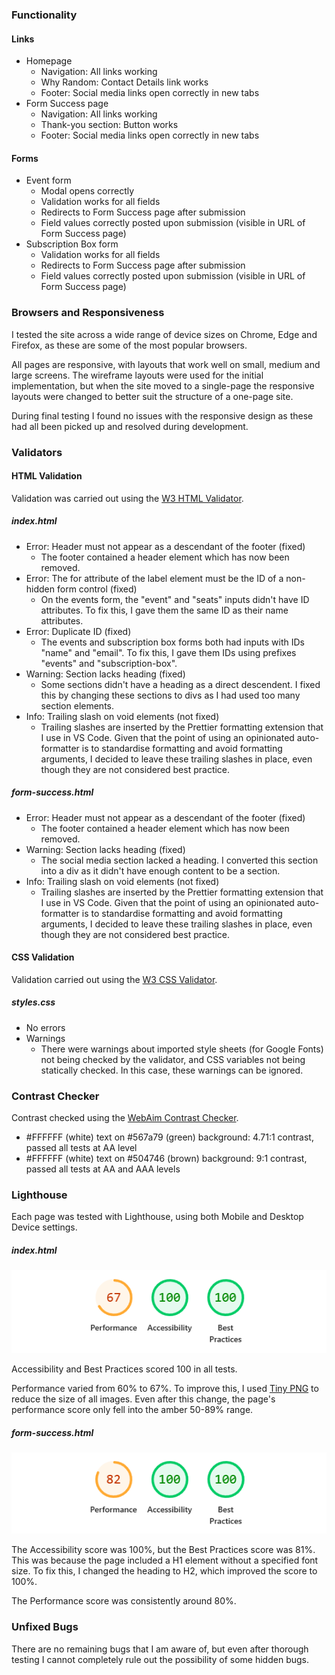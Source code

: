 ### Functionality

#### Links

- Homepage
  - Navigation: All links working
  - Why Random: Contact Details link works
  - Footer: Social media links open correctly in new tabs
- Form Success page
  - Navigation: All links working
  - Thank-you section: Button works
  - Footer: Social media links open correctly in new tabs

#### Forms

- Event form
  - Modal opens correctly
  - Validation works for all fields
  - Redirects to Form Success page after submission
  - Field values correctly posted upon submission (visible in URL of Form Success page)
- Subscription Box form
  - Validation works for all fields
  - Redirects to Form Success page after submission
  - Field values correctly posted upon submission (visible in URL of Form Success page)

### Browsers and Responsiveness

I tested the site across a wide range of device sizes on Chrome, Edge and Firefox, as these are some of the most popular browsers.

All pages are responsive, with layouts that work well on small, medium and large screens. The wireframe layouts were used for the initial implementation, but when the site moved to a single-page the responsive layouts were changed to better suit the structure of a one-page site.

During final testing I found no issues with the responsive design as these had all been picked up and resolved during development.

### Validators 

#### HTML Validation

Validation was carried out using the [W3 HTML Validator](https://validator.w3.org/).

##### index.html
- Error: Header must not appear as a descendant of the footer (fixed)
  - The footer contained a header element which has now been removed.
- Error: The for attribute of the label element must be the ID of a non-hidden form control (fixed)
  - On the events form, the "event" and "seats" inputs didn't have ID attributes. To fix this, I gave them the same ID as their name attributes.
- Error: Duplicate ID (fixed)
  - The events and subscription box forms both had inputs with IDs "name" and "email". To fix this, I gave them IDs using prefixes "events" and "subscription-box".
- Warning: Section lacks heading (fixed)
  - Some sections didn't have a heading as a direct descendent. I fixed this by changing these sections to divs as I had used too many section elements.
- Info: Trailing slash on void elements (not fixed) 
  - Trailing slashes are inserted by the Prettier formatting extension that I use in VS Code. Given that the point of using an opinionated auto-formatter is to standardise formatting and avoid formatting arguments, I decided to leave these trailing slashes in place, even though they are not considered best practice.

##### form-success.html
- Error: Header must not appear as a descendant of the footer (fixed)
  - The footer contained a header element which has now been removed.
- Warning: Section lacks heading (fixed)
  - The social media section lacked a heading. I converted this section into a div as it didn't have enough content to be a section.
- Info: Trailing slash on void elements (not fixed) 
  - Trailing slashes are inserted by the Prettier formatting extension that I use in VS Code. Given that the point of using an opinionated auto-formatter is to standardise formatting and avoid formatting arguments, I decided to leave these trailing slashes in place, even though they are not considered best practice.

#### CSS Validation

Validation carried out using the [W3 CSS Validator](https://jigsaw.w3.org/css-validator/).  

##### styles.css
- No errors
- Warnings
  - There were warnings about imported style sheets (for Google Fonts) not being checked by the validator, and CSS variables not being statically checked. In this case, these warnings can be ignored.

### Contrast Checker

Contrast checked using the [WebAim Contrast Checker](https://webaim.org/resources/contrastchecker/).

- #FFFFFF (white) text on #567a79 (green) background: 4.71:1 contrast, passed all tests at AA level
- #FFFFFF (white) text on #504746 (brown) background: 9:1 contrast, passed all tests at AA and AAA levels

### Lighthouse

Each page was tested with Lighthouse, using both Mobile and Desktop Device settings.

##### index.html
![The site's lighthouse test results](docs/readme-lighthouse-index.png)

Accessibility and Best Practices scored 100 in all tests. 

Performance varied from 60% to 67%. To improve this, I used [Tiny PNG](https://tinypng.com/) to reduce the size of all images. Even after this change, the page's performance score only fell into the amber 50-89% range.

##### form-success.html
![The site's lighthouse test results](docs/readme-lighthouse-form-success.png)

The Accessibility score was 100%, but the Best Practices score was 81%. This was because the page included a H1 element without a specified font size. To fix this, I changed the heading to H2, which improved the score to 100%.

The Performance score was consistently around 80%.

### Unfixed Bugs

There are no remaining bugs that I am aware of, but even after thorough testing I cannot completely rule out the possibility of some hidden bugs.

